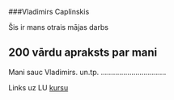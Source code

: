 ###Vladimirs Caplinskis

Šis ir mans otrais mājas darbs

## 200 vārdu apraksts par mani
Mani sauc Vladimirs.
un.tp. ................................

Links uz LU [kursu](https://edu.lu.lv/course/index.php?categoryid=271)